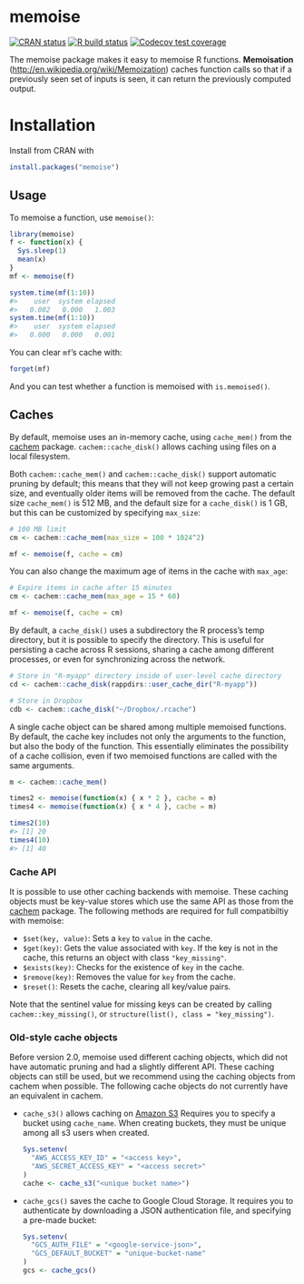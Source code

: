 
<!-- README.md is generated from README.Rmd. Please edit that file -->

# memoise

<!-- badges: start -->

[![CRAN
status](https://www.r-pkg.org/badges/version/memoise)](https://CRAN.R-project.org/package=memoise)
[![R build
status](https://github.com/hadley/memoise/workflows/R-CMD-check/badge.svg)](https://github.com/hadley/memoise/actions)
[![Codecov test
coverage](https://codecov.io/gh/hadley/memoise/branch/master/graph/badge.svg)](https://codecov.io/gh/hadley/memoise?branch=master)
<!-- badges: end -->

The memoise package makes it easy to memoise R functions.
**Memoisation** (<http://en.wikipedia.org/wiki/Memoization>) caches
function calls so that if a previously seen set of inputs is seen, it
can return the previously computed output.

# Installation

Install from CRAN with

``` r
install.packages("memoise")
```

## Usage

To memoise a function, use `memoise()`:

``` r
library(memoise)
f <- function(x) {
  Sys.sleep(1)
  mean(x)
}
mf <- memoise(f)
```

``` r
system.time(mf(1:10))
#>    user  system elapsed
#>   0.002   0.000   1.003
system.time(mf(1:10))
#>    user  system elapsed
#>   0.000   0.000   0.001
```

You can clear `mf`’s cache with:

``` r
forget(mf)
```

And you can test whether a function is memoised with `is.memoised()`.

## Caches

By default, memoise uses an in-memory cache, using `cache_mem()` from
the [cachem](https://r-lib.github.io/cachem/) package.
`cachem::cache_disk()` allows caching using files on a local filesystem.

Both `cachem::cache_mem()` and `cachem::cache_disk()` support automatic
pruning by default; this means that they will not keep growing past a
certain size, and eventually older items will be removed from the cache.
The default size `cache_mem()` is 512 MB, and the default size for a
`cache_disk()` is 1 GB, but this can be customized by specifying
`max_size`:

``` r
# 100 MB limit
cm <- cachem::cache_mem(max_size = 100 * 1024^2)

mf <- memoise(f, cache = cm)
```

You can also change the maximum age of items in the cache with
`max_age`:

``` r
# Expire items in cache after 15 minutes
cm <- cachem::cache_mem(max_age = 15 * 60)

mf <- memoise(f, cache = cm)
```

By default, a `cache_disk()` uses a subdirectory the R process’s temp
directory, but it is possible to specify the directory. This is useful
for persisting a cache across R sessions, sharing a cache among
different processes, or even for synchronizing across the network.

``` r
# Store in "R-myapp" directory inside of user-level cache directory
cd <- cachem::cache_disk(rappdirs::user_cache_dir("R-myapp"))

# Store in Dropbox
cdb <- cachem::cache_disk("~/Dropbox/.rcache")
```

A single cache object can be shared among multiple memoised functions.
By default, the cache key includes not only the arguments to the
function, but also the body of the function. This essentially eliminates
the possibility of a cache collision, even if two memoised functions are
called with the same arguments.

``` r
m <- cachem::cache_mem()

times2 <- memoise(function(x) { x * 2 }, cache = m)
times4 <- memoise(function(x) { x * 4 }, cache = m)

times2(10)
#> [1] 20
times4(10)
#> [1] 40
```

### Cache API

It is possible to use other caching backends with memoise. These caching
objects must be key-value stores which use the same API as those from
the [cachem](https://r-lib.github.io/cachem/) package. The following
methods are required for full compatibiltiy with memoise:

-   `$set(key, value)`: Sets a `key` to `value` in the cache.
-   `$get(key)`: Gets the value associated with `key`. If the key is not
    in the cache, this returns an object with class `"key_missing"`.
-   `$exists(key)`: Checks for the existence of `key` in the cache.
-   `$remove(key)`: Removes the value for `key` from the cache.
-   `$reset()`: Resets the cache, clearing all key/value pairs.

Note that the sentinel value for missing keys can be created by calling
`cachem::key_missing()`, or `structure(list(), class = "key_missing")`.

### Old-style cache objects

Before version 2.0, memoise used different caching objects, which did
not have automatic pruning and had a slightly different API. These
caching objects can still be used, but we recommend using the caching
objects from cachem when possible. The following cache objects do not
currently have an equivalent in cachem.

-   `cache_s3()` allows caching on [Amazon
    S3](https://aws.amazon.com/s3/) Requires you to specify a bucket
    using `cache_name`. When creating buckets, they must be unique among
    all s3 users when created.

    ``` r
    Sys.setenv(
      "AWS_ACCESS_KEY_ID" = "<access key>",
      "AWS_SECRET_ACCESS_KEY" = "<access secret>"
    )
    cache <- cache_s3("<unique bucket name>")
    ```

-   `cache_gcs()` saves the cache to Google Cloud Storage. It requires
    you to authenticate by downloading a JSON authentication file, and
    specifying a pre-made bucket:

    ``` r
    Sys.setenv(
      "GCS_AUTH_FILE" = "<google-service-json>",
      "GCS_DEFAULT_BUCKET" = "unique-bucket-name"
    )
    gcs <- cache_gcs()
    ```
